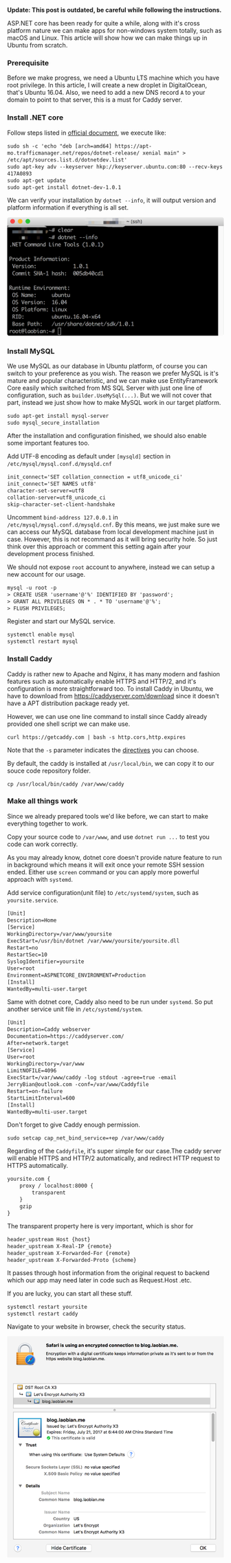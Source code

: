 **Update: This post is outdated, be careful while following the instructions.** 

ASP.NET core has been ready for quite a while, along with it's cross platform nature we can make apps for non-windows system totally, such as macOS and Linux. This article will show how we can make things up in Ubuntu from scratch.

### Prerequisite

Before we make progress, we need a Ubuntu LTS machine which you have root privilege. In this article, I will create a new droplet in DigitalOcean, that's Ubuntu 16.04. Also, we need to add a new DNS record `A` to your domain to point to that server, this is a must for Caddy server.

### Install .NET core

Follow steps listed in [official document](https://www.microsoft.com/net/core#linuxubuntu), we execute like:

```shell
sudo sh -c 'echo "deb [arch=amd64] https://apt-mo.trafficmanager.net/repos/dotnet-release/ xenial main" > /etc/apt/sources.list.d/dotnetdev.list'
sudo apt-key adv --keyserver hkp://keyserver.ubuntu.com:80 --recv-keys 417A0893
sudo apt-get update
sudo apt-get install dotnet-dev-1.0.1
```

We can verify your installation by `dotnet --info`, it will output version and platform information if everything is all set.

![](../file/2017/04/verify-dotnet-core.png "dotnet version")

### Install MySQL

We use MySQL as our database in Ubuntu platform, of course you can switch to your preference as you wish. The reason we prefer MySQL is it's mature and popular characteristic, and we can make use EntityFramework Core easily which switched from MS SQL Server with just one line of configuration, such as `builder.UseMySql(...)`. But we will not cover that part, instead we just show how to make MySQL work in our target platform.

```shell
sudo apt-get install mysql-server
sudo mysql_secure_installation
```

After the installation and configuration finished, we should also enable some important features too.

Add UTF-8 encoding as default under `[mysqld]` section in `/etc/mysql/mysql.conf.d/mysqld.cnf`

```
init_connect='SET collation_connection = utf8_unicode_ci'
init_connect='SET NAMES utf8'
character-set-server=utf8
collation-server=utf8_unicode_ci
skip-character-set-client-handshake
```

Uncomment `bind-address 127.0.0.1` in `/etc/mysql/mysql.conf.d/mysqld.cnf`. By this means, we just make sure we can access our MySQL database from local development machine just in case. However, this is not recommand as it will bring security hole. So just think over this approach or comment this setting again after your development process finished.

We should not expose `root` account to anywhere, instead we can setup a new account for our usage.

```shell
mysql -u root -p
> CREATE USER 'username'@'%' IDENTIFIED BY 'password';
> GRANT ALL PRIVILEGES ON * . * TO 'username'@'%';
> FLUSH PRIVILEGES;
```

Register and start our MySQL service.

```shell
systemctl enable mysql
systemctl restart mysql
```

### Install Caddy

Caddy is rather new to Apache and Nginx, it has many modern and fashion features such as automatically enable HTTPS and HTTP/2, and it's configuration is more straightforward too. To install Caddy in Ubuntu, we have to download from https://caddyserver.com/download since it doesn't have a APT distribution package ready yet.

However, we can use one line command to install since Caddy already provided one shell script we can make use.

```shell
curl https://getcaddy.com | bash -s http.cors,http.expires
```

Note that the `-s` parameter indicates the [directives](https://caddyserver.com/docs) you can choose.

By default, the caddy is installed at `/usr/local/bin`, we can copy it to our souce code repository folder.

```shell
cp /usr/local/bin/caddy /var/www/caddy
```

### Make all things work

Since we already prepared tools we'd like before, we can start to make everything together to work.

Copy your source code to `/var/www`, and use `dotnet run ...` to test you code can work correctly.

As you may already know, dotnet core doesn't provide nature feature to run in background which means it will exit once your remote SSH session ended. Either use `screen` command or you can apply more powerful approach with `systemd`.

Add service configuration(unit file) to `/etc/systemd/system`, such as `yoursite.service`.

```
[Unit]
Description=Home
[Service]
WorkingDirectory=/var/www/yoursite
ExecStart=/usr/bin/dotnet /var/www/yoursite/yoursite.dll
Restart=no
RestartSec=10
SyslogIdentifier=yoursite
User=root
Environment=ASPNETCORE_ENVIRONMENT=Production
[Install]
WantedBy=multi-user.target
```

Same with dotnet core, Caddy also need to be run under `systemd`. So put another service unit file in `/etc/systemd/system`.

```
[Unit]
Description=Caddy webserver
Documentation=https://caddyserver.com/
After=network.target
[Service]
User=root
WorkingDirectory=/var/www
LimitNOFILE=4096
ExecStart=/var/www/caddy -log stdout -agree=true -email JerryBian@outlook.com -conf=/var/www/Caddyfile
Restart=on-failure
StartLimitInterval=600
[Install]
WantedBy=multi-user.target
```

Don't forget to give Caddy enough permission.

```shell
sudo setcap cap_net_bind_service=+ep /var/www/caddy
```

Regarding of the `Caddyfile`, it's super simple for our case.The caddy server will enable HTTPS and HTTP/2 automatically, and redirect HTTP request to HTTPS automatically.

```nginx
yoursite.com {
	proxy / localhost:8000 {
		transparent
	}
	gzip
}
```

The transparent property here is very important, which is shor for

```nginx
header_upstream Host {host}
header_upstream X-Real-IP {remote}
header_upstream X-Forwarded-For {remote}
header_upstream X-Forwarded-Proto {scheme}
```

It passes through host information from the original request to backend which our app may need later in code such as Request.Host .etc.

If you are lucky, you can start all these stuff.

```shell
systemctl restart yoursite
systemctl restart caddy
```

Navigate to your website in browser, check the security status.

![](../file/2017/04/verify-https-safari.png "verify site")
